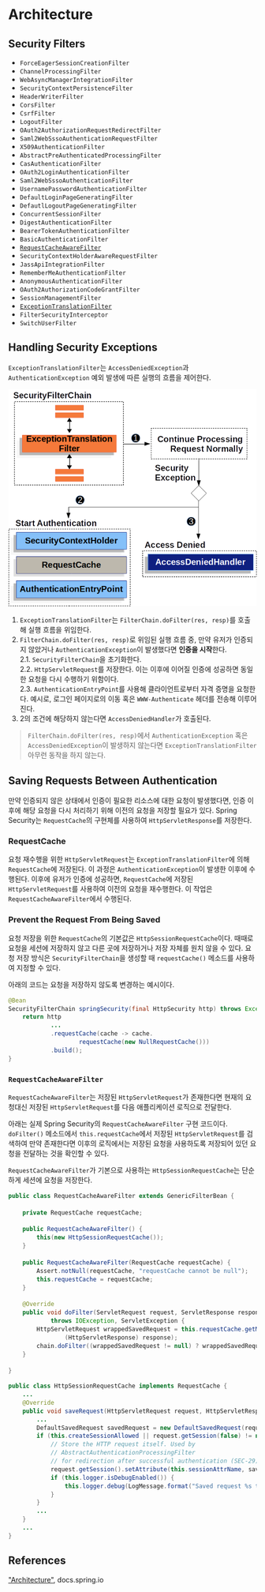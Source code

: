# Architecture

## Security Filters

- `ForceEagerSessionCreationFilter`  
- `ChannelProcessingFilter`  
- `WebAsyncManagerIntegrationFilter`  
- `SecurityContextPersistenceFilter`  
- `HeaderWriterFilter`  
- `CorsFilter`  
- `CsrfFilter`  
- `LogoutFilter`  
- `OAuth2AuthorizationRequestRedirectFilter`  
- `Saml2WebSssoAuthenticationRequestFilter`  
- `X509AuthenticationFilter`  
- `AbstractPreAuthenticatedProcessingFilter`  
- `CasAuthenticationFilter`  
- `OAuth2LoginAuthenticationFilter`  
- `Saml2WebSssoAuthenticationFilter`  
- `UsernamePasswordAuthenticationFilter`  
- `DefaultLoginPageGeneratingFilter`  
- `DefautlLogoutPageGeneratingFilter`  
- `ConcurrentSessionFilter`  
- `DigestAuthenticationFilter`  
- `BearerTokenAuthenticationFilter`  
- `BasicAuthenticationFilter`  
- [`RequestCacheAwareFilter`](#request-cache-aware-filter)  
- `SecurityContextHolderAwareRequestFilter`  
- `JassApiIntegrationFilter`  
- `RememberMeAuthenticationFilter`  
- `AnonymousAuthenticationFilter`  
- `OAuth2AuthorizationCodeGrantFilter`  
- `SessionManagementFilter`  
- [`ExceptionTranslationFilter`](#handling-security-exceptions)  
- `FilterSecurityInterceptor`  
- `SwitchUserFilter`  

## Handling Security Exceptions <a id="handling-security-exceptions"></a>

`ExceptionTranslationFilter`는 `AccessDeniedException`과 `AuthenticationException` 예외 발생에 따른 실행의 흐름을 제어한다.  

![exception-translation-filter](./rsc/exception-translation-filter.png)  

1. `ExceptionTranslationFilter`는 `FilterChain.doFilter(res, resp)`를 호출해 실행 흐름을 위임한다.  
2. `FilterChain.doFilter(res, resp)`로 위임된 실행 흐름 중, 만약 유저가 인증되지 않았거나 `AuthenticationException`이 발생했다면 **인증을 시작**한다.  
    2.1. `SecurityFilterChain`을 초기화한다.  
    2.2. `HttpServletRequest`를 저장한다. 이는 이후에 이어질 인증에 성공하면 동일한 요청을 다시 수행하기 위함이다.  
    2.3. `AuthenticationEntryPoint`를 사용해 클라이언트로부터 자격 증명을 요청한다. 예시로, 로그인 페이지로의 이동 혹은 `WWW-Authenticate` 헤더를 전송해 이루어진다.  
3. 2의 조건에 해당하지 않는다면 `AccessDeniedHandler`가 호출된다.  

> `FilterChain.doFilter(res, resp)`에서 `AuthenticationException` 혹은 `AccessDeniedException`이 발생하지 않는다면 `ExceptionTranslationFilter` 아무런 동작을 하지 않는다.  

## Saving Requests Between Authentication

만약 인증되지 않은 상태에서 인증이 필요한 리소스에 대한 요청이 발생했다면, 인증 이후에 해당 요청을 다시 처리하기 위해 이전의 요청을 저장할 필요가 있다. Spring Security는 `RequestCache`의 구현체를 사용하여 `HttpServletResponse`를 저장한다.  

### RequestCache

요청 재수행을 위한 `HttpServletRequest`는 `ExceptionTranslationFilter`에 의해 `RequestCache`에 저장된다. 이 과정은 `AuthenticationException`이 발생한 이후에 수행된다. 이후에 유저가 인증에 성공하면, `RequestCache`에 저장된 `HttpServletRequest`를 사용하여 이전의 요청을 재수행한다. 이 작업은 `RequestCacheAwareFilter`에서 수행된다.  

### Prevent the Request From Being Saved

요청 저장을 위한 `RequestCache`의 기본값은 `HttpSessionRequestCache`이다. 때때로 요청을 세션에 저장하지 않고 다른 곳에 저장하거나 저장 자체를 원치 않을 수 있다. 요청 저장 방식은 `SecurityFilterChain`을 생성할 때 `requestCache()` 메소드를 사용하여 지정할 수 있다.  

아래의 코드는 요청을 저장하지 않도록 변경하는 예시이다.  

``` java
@Bean
SecurityFilterChain springSecurity(final HttpSecurity http) throws Exception {
    return http
            ...
            .requestCache(cache -> cache.
                    requestCache(new NullRequestCache()))
            .build();
}
```

### `RequestCacheAwareFilter` <a id="request-cache-aware-filter"></a>

`RequestCacheAwareFilter`는 저장된 `HttpServletRequest`가 존재한다면 현재의 요청대신 저장된 `HttpServletRequest`를 다음 애플리케이션 로직으로 전달한다.  

아래는 실제 Spring Security의 `RequestCacheAwareFilter` 구현 코드이다. `doFilter()` 메소드에서 `this.requestCache`에서 저장된 `HttpServletRequest`를 검색하여 만약 존재한다면 이후의 로직에서는 저장된 요청을 사용하도록 저장되어 있던 요청을 전달하는 것을 확인할 수 있다.  

`RequestCacheAwareFilter`가 기본으로 사용하는 `HttpSessionRequestCache`는 단순하게 세션에 요청을 저장한다.  

``` java
public class RequestCacheAwareFilter extends GenericFilterBean {

    private RequestCache requestCache;

    public RequestCacheAwareFilter() {
        this(new HttpSessionRequestCache());
    }

    public RequestCacheAwareFilter(RequestCache requestCache) {
        Assert.notNull(requestCache, "requestCache cannot be null");
        this.requestCache = requestCache;
    }

    @Override
    public void doFilter(ServletRequest request, ServletResponse response, FilterChain chain)
            throws IOException, ServletException {
        HttpServletRequest wrappedSavedRequest = this.requestCache.getMatchingRequest((HttpServletRequest) request,
                (HttpServletResponse) response);
        chain.doFilter((wrappedSavedRequest != null) ? wrappedSavedRequest : request, response);
    }

}
```

``` java
public class HttpSessionRequestCache implements RequestCache {
    ...
    @Override
    public void saveRequest(HttpServletRequest request, HttpServletResponse response) {
        ...
        DefaultSavedRequest savedRequest = new DefaultSavedRequest(request, this.portResolver);
        if (this.createSessionAllowed || request.getSession(false) != null) {
            // Store the HTTP request itself. Used by
            // AbstractAuthenticationProcessingFilter
            // for redirection after successful authentication (SEC-29)
            request.getSession().setAttribute(this.sessionAttrName, savedRequest);
            if (this.logger.isDebugEnabled()) {
                this.logger.debug(LogMessage.format("Saved request %s to session", savedRequest.getRedirectUrl()));
            }
        }
        ...
    }
    ...
}
```

## References  

["Architecture"](https://docs.spring.io/spring-security/reference/servlet/architecture.html#servlet-security-filters), docs.spring.io  
